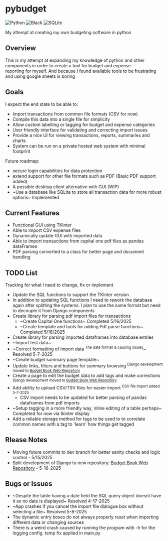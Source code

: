 # pybudget

![Python](https://img.shields.io/badge/python-3670A0?style=flat&logo=python&logoColor=ffdd54) ![Black](https://img.shields.io/badge/code%20style-black-000000.svg) ![SQLite](https://img.shields.io/badge/sqlite-%2307405e.svg?style=flat&logo=sqlite&logoColor=white)

My attempt at creating my own budgeting software in python

## Overview

This is my attempt at expanding my knowledge of python and other components in order to create a tool for budget and expense  
reporting for myself.  And because I found available tools to be frustrating and using google sheets is boring

## Goals

I expect the end state to be able to:

- Import transactions from common file formats (CSV for now)
- Compile this data into a single file for simplicity
- Allow custom labelling or tagging for budget and expense categories
- User friendly interface for validating and correcting import issues
- Provide a nice UI for viewing transactions, reports, summaries and charts
- System can be run on a private hosted web system with minimal footprint

Future roadmap:

- secure login capabilities for data protection
- extend support for other file formats such as PDF (Basic PDF support added)
- A possible desktop client alternative with GUI (WIP)
- ~Use a database like SQLite to store all transaction data for more robust options~ Implemented

## Current Features

- Functional GUI using TKinter
- Able to import CSV expense files
- Dynamically update GUI with imported data
- Able to import transactions from capital one pdf files as pandas dataFrames
- PDF parsing converted to a class for better page and document handling

## TODO List

Tracking for what I need to change, fix or implement

- Update the SQL functions to support the TKinter version
- In addition to updating SQL functions I need to rework the database again after splitting the systems.  I plan to use the same
  format but need to decouple it from Django components
- Create library for parsing pdf import files for transactions
  - ~Create Capital One functions~ Completed 5/16/2025
  - ~Create template and tools for adding Pdf parse functions~ Completed 5/16/2025
- Create library for parsing imported dataframes into database entries
- ~Import test data~
- ~Correct formatting of import data <sup>The date format is causing issues</sup>~ Resolved 5-7-2025
- ~Create budget summary page template~
- Update links, filters and buttons for summary browsing <sup>Django development moved to [Budget Book Web Repository](https://github.com/Gergzilla/budgetbook-web)</sup>
- Create a page to edit the budget data to add tags and make corrections <sup>Django development moved to [Budget Book Web Repository](https://github.com/Gergzilla/budgetbook-web)</sup>
- Add ability to upload CSV/TSV files for easier import <sup>CSV file import added 5-7-2025</sup>
  - CSV import needs to be updated for better parsing of pandas dataframes from pdf imports
- ~Setup tagging in a more friendly way, inline editing of a table perhaps~ Completed for now via tkinter display
- Add a reliable storage method for tags to be used to to correlate common names with a tag to 'learn' how things get tagged

## Rlease Notes

- Moving future commits to dev branch for better sanity checks and logic control - 5/15/2025
- Split development of Django to new repository: [Budget Book Web Repository](https://github.com/Gergzilla/budgetbook-web) - 5-16-2025

## Bugs or Issues

- ~Despite the table having a date field the SQL query object doesnt have it so no date is displayed~ Resolved 4-17-2025
- ~App crashes if you cancel the import file dialogue box without selecting a file~ Resolved 5-8-2025
- The dynamic entry boxes do not always properly reset when importing different data or changing sources
- There is a weird crash caused by running the program with -h for the logging config.  temp fix applied in main.py

